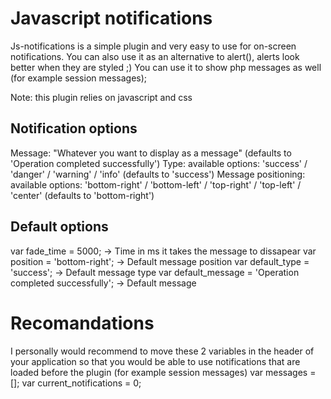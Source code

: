 Javascript notifications
===========================

Js-notifications is a simple plugin and very easy to use for on-screen notifications. You can also use it as an alternative to alert(), alerts look better when they are styled ;)
You can use it to show php messages as well (for example session messages);

Note: this plugin relies on javascript and css

Notification options
----------------------------

Message: "Whatever you want to display as a message" (defaults to 'Operation completed successfully')
Type: available options: 'success' / 'danger' / 'warning' / 'info' (defaults to 'success')
Message positioning: available options: 'bottom-right' / 'bottom-left' / 'top-right' / 'top-left' / 'center' (defaults to 'bottom-right')


Default options
----------------------------

var fade_time = 5000; -> Time in ms it takes the message to dissapear
var position = 'bottom-right'; -> Default message position
var default_type = 'success'; -> Default message type
var default_message = 'Operation completed successfully'; -> Default message


Recomandations
===========================

I personally would recommend to move these 2 variables in the header of your application so that you would be able to use notifications that are loaded before the plugin (for example session messages)
var messages = [];
var current_notifications = 0;